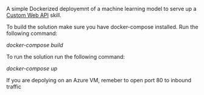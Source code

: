 A simple Dockerized deployemnt of a machine learning model to serve up a <a href="https://docs.microsoft.com/en-us/azure/search/cognitive-search-create-custom-skill-example">Custom Web API</a> skill.

To build the solution make sure you have docker-compose installed. Run the following command:

<em>docker-compose build</em>

To run the solution run the following command:

<em>docker-compose up</em>

If you are depolying on an Azure VM, remeber to open port 80 to inbound traffic
 
